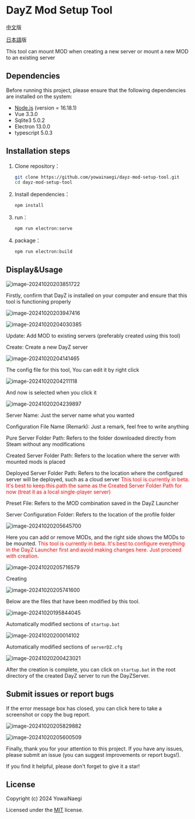 # DayZ Mod Setup Tool



[中文](README.md)版

[日本語](README_ja.md)版



This tool can mount MOD when creating a new server or mount a new MOD to an existing server



## Dependencies

Before running this project, please ensure that the following dependencies are installed on the system:

- [Node.js](https://nodejs.org/) (version = 16.18.1)
- Vue 3.3.0
- Sqlite3 5.0.2
- Electron 13.0.0
- typescript 5.0.3



## Installation steps

1. Clone repository：
   ```bash
   git clone https://github.com/yowainaegi/dayz-mod-setup-tool.git
   cd dayz-mod-setup-tool
   ```

2. Install dependencies：

   ```bash
   npm install
   ```

3. run：

   ```bash
   npm run electron:serve
   ```

5. package：

   ```bash
   npm run electron:build
   ```

   

## Display&Usage

![image-20241020203851722](md_images/en_US/image-20241020203851722.png)



Firstly, confirm that DayZ is installed on your computer and ensure that this tool is functioning properly

![image-20241020203947416](md_images/en_US/image-20241020203947416.png)

![image-20241020204030385](md_images/en_US/image-20241020204030385.png)



Update: Add MOD to existing servers (preferably created using this tool)

Create: Create a new DayZ server

![image-20241020204141465](md_images/en_US/image-20241020204141465.png)

The config file for this tool, You can edit it by right click

![image-20241020204211118](md_images/en_US/image-20241020204211118.png)



And now is selected when you click it

![image-20241020204239897](md_images/en_US/image-20241020204239897.png)



Server Name: Just the server name what you wanted

Configuration File Name (Remark): Just a remark, feel free to write anything

Pure Server Folder Path: Refers to the folder downloaded directly from Steam without any modifications

Created Server Folder Path: Refers to the location where the server with mounted mods is placed

Deployed Server Folder Path: Refers to the location where the configured server will be deployed, such as a cloud server <span style="color: red">This tool is currently in beta. It's best to keep this path the same as the Created Server Folder Path for now (treat it as a local single-player server)</span>

Preset File: Refers to the MOD combination saved in the DayZ Launcher

Server Configuration Folder: Refers to the location of the profile folder

![image-20241020205645700](md_images/en_US/image-20241020205645700.png)



Here you can add or remove MODs, and the right side shows the MODs to be mounted. <span style="color: red">This tool is currently in beta. It's best to configure everything in the DayZ Launcher first and avoid making changes here. Just proceed with creation.</span>



![image-20241020205716579](md_images/en_US/image-20241020205716579.png)



Creating

![image-20241020205741600](md_images/en_US/image-20241020205741600.png)



Below are the files that have been modified by this tool.

![image-20241020195844045](md_images/zh_CN/image-20241020195844045.png)

Automatically modified sections of `startup.bat`

![image-20241020200014102](md_images/zh_CN/image-20241020200014102.png)



Automatically modified sections of `serverDZ.cfg`

![image-20241020200423021](md_images/zh_CN/image-20241020200423021.png)



After the creation is complete, you can click on `startup.bat` in the root directory of the created DayZ server to run the DayZServer.



## Submit issues or report bugs

If the error message box has closed, you can click here to take a screenshot or copy the bug report.

![image-20241020205829882](md_images/en_US/image-20241020205829882.png)

![image-20241020205600509](md_images/en_US/image-20241020205600509.png)



Finally, thank you for your attention to this project. If you have any issues, please submit an issue (you can suggest improvements or report bugs!).

If you find it helpful, please don't forget to give it a star!



## License

Copyright (c) 2024 YowaiNaegi

Licensed under the [MIT](https://github.com/microsoft/vscode/blob/main/LICENSE.txt) license.
